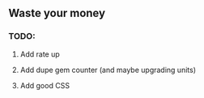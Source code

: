 ## Waste your money

### TODO:

1. Add rate up

2. Add dupe gem counter (and maybe upgrading units)

3. Add good CSS
